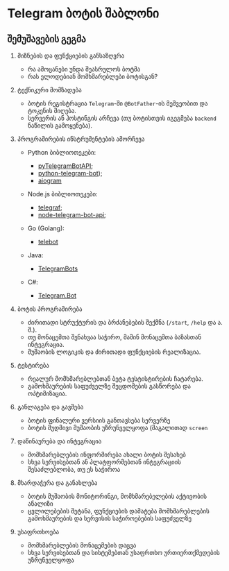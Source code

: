 #  Telegram ბოტის შაბლონი


## შემუშავების გეგმა

1. მიზნების და ფუნქციების განსაზღვრა
   
    - რა ამოცანები უნდა შეასრულოს ბოტმა
    - რას ელოდებიან მომხმარებლები ბოტისგან?
2. ტექნიკური მომზადება

    - ბოტის რეგისტრაცია `Telegram`-ში `@BotFather`-ის მეშვეობით და ტოკენის მიღება.
    - სერვერის ან ჰოსტინგის არჩევა (თუ ბოტისთვის იგეგმება  `backend` ნაწილის გამოყენება).
3. პროგრამირების ინსტრუმენტების ამორჩევა

    - Python ბიბლიოთეკები:
      - [pyTelegramBotAPI](https://github.com/eternnoir/pyTelegramBotAPI);
      - [python-telegram-bot](https://github.com/python-telegram-bot/python-telegram-bot));
      - [aiogram](https://github.com/aiogram/aiogram)
  
    - Node.js ბიბლიოთეკები:
      -  [telegraf](https://github.com/telegraf/telegraf);
      -  [node-telegram-bot-api](https://github.com/yagop/node-telegram-bot-api);
  
    - Go (Golang):
      - [telebot](https://github.com/tucnak/telebot)

    - Java:
      - [TelegramBots](https://github.com/rubenlagus/TelegramBots)

    - C#:
      - [Telegram.Bot](https://github.com/TelegramBots/Telegram.Bot)

4. ბოტის პროგრამირება
   
     - ძირითადი სტრუქტურის და ბრძანებების შექმნა (`/start`, `/help` და ა. შ.).
     - თუ მონაცემთა შენახვაა საჭირო, მაშინ მონაცემთა ბაზასთან ინტეგრაცია.
     - მუშაობის ლოგიკის და ძირითადი ფუნქციების რეალიზაცია.
5. ტესტირება
   
     - რეალურ მომხმარებლებთან ბეტა ტესტისტირების ჩატარება.
     - გამოხმაურების საფუძველზე შეცდომების გასწორება და ოპტიმიზაცია.
6. განლაგება და გავშება

   - ბოტის ფინალური ვერსიის განთავსება სერვერზე
   - ბოტის მუდმივი მუშაობის უზრუნველყოფა (მაგალითად `screen`
7. დაწინაურება და ინტეგრაცია
    
   - მომხმარებლების ინფორმირება ახალი ბოტის შესახებ
   - სხვა სერვისებთან ან პლატფორმებთან ინტეგრაციის შესაძლებლობა, თუ ეს საჭიროა
8. მხარდაჭერა და განახლება
    
    - ბოტის მუშაობის მონიტორინგი, მომხმარებელების აქტივობის ანალიზი
    - ცვლილებების შეტანა, ფუნქციების დამატება მომხმარებლების გამოხმაურების და სერვისის საჭიროებების საფუძველზე
9. უსაფრთხოება

    - მომხმარებლების მონაცემების დაცვა
    - სხვა სერვისებთან და სისტემებთან უსაფრთხო ურთიერთქმედების უზრუნველყოფა
